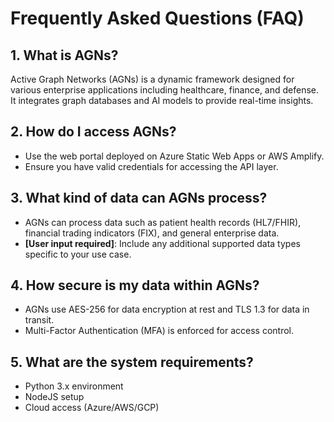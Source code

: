 
# Frequently Asked Questions (FAQ)

## 1. What is AGNs?
Active Graph Networks (AGNs) is a dynamic framework designed for various enterprise applications including healthcare, finance, and defense. It integrates graph databases and AI models to provide real-time insights.

## 2. How do I access AGNs?
- Use the web portal deployed on Azure Static Web Apps or AWS Amplify.
- Ensure you have valid credentials for accessing the API layer.

## 3. What kind of data can AGNs process?
- AGNs can process data such as patient health records (HL7/FHIR), financial trading indicators (FIX), and general enterprise data.
- **[User input required]**: Include any additional supported data types specific to your use case.

## 4. How secure is my data within AGNs?
- AGNs use AES-256 for data encryption at rest and TLS 1.3 for data in transit.
- Multi-Factor Authentication (MFA) is enforced for access control.

## 5. What are the system requirements?
- Python 3.x environment
- NodeJS setup
- Cloud access (Azure/AWS/GCP)
    